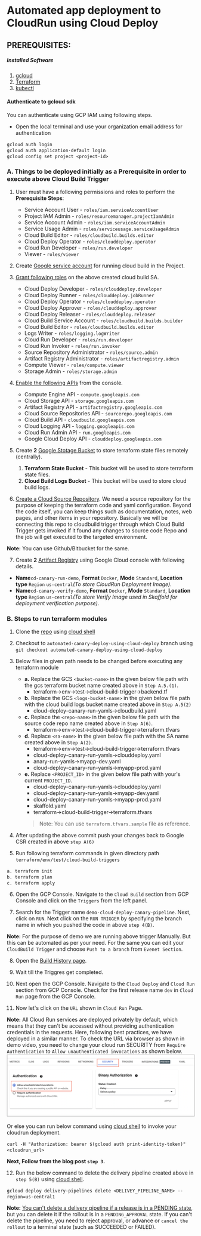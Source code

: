 # Automated app deployment to CloudRun using Cloud Deploy

## PREREQUISITES:

##### Installed Software
1. [gcloud](https://cloud.google.com/sdk/gcloud/)
2. [Terraform](https://www.terraform.io/downloads.html)  
3. [kubectl](https://kubernetes.io/docs/tasks/tools/install-kubectl-linux/)

#### Authenticate to gcloud sdk
You can authenticate using GCP IAM using following steps.
- Open the local terminal and use your organization email address for authentication
```
gcloud auth login
gcloud auth application-default login
gcloud config set project <project-id>
```

### A. Things to be deployed initially as a Prerequisite in order to execute above **Cloud Build Trigger**


1. User must have a following permissions and roles to perform the **Prerequisite Steps**:
    - Service Account User - `roles/iam.serviceAccountUser` 
    - Project IAM Admin - `roles/resourcemanager.projectIamAdmin`
    - Service Account Admin - `roles/iam.serviceAccountAdmin`
    - Service Usage Admin - `roles/serviceusage.serviceUsageAdmin`
    - Cloud Build Editor - `roles/cloudbuild.builds.editor`
    - Cloud Deploy Operator - `roles/clouddeploy.operator`
    - Cloud Run Developer - `roles/run.developer`
    - Viewer - `roles/viewer`

2. Create [Google service account](https://cloud.google.com/iam/docs/creating-managing-service-accounts) for running cloud build in the Project.
   
3. [Grant following roles](https://cloud.google.com/iam/docs/granting-changing-revoking-access#grant-single-role) on the above created cloud build SA.

   - Cloud Deploy Developer - `roles/clouddeploy.developer`
   - Cloud Deploy Runner - `roles/clouddeploy.jobRunner`
   - Cloud Deploy Operator - `roles/clouddeploy.operator`
   - Cloud Deploy Approver - `roles/clouddeploy.approver`
   - Cloud Deploy Releaser - `roles/clouddeploy.releaser`
   - Cloud Build Service Account - `roles/cloudbuild.builds.builder`
   - Cloud Build Editor - `roles/cloudbuild.builds.editor`
   - Logs Writer - `roles/logging.logWriter`
   - Cloud Run Developer - `roles/run.developer`
   - Cloud Run Invoker - `roles/run.invoker`
   - Source Repository Administrator - `roles/source.admin`
   - Artifact Registry Administrator - `roles/artifactregistry.admin`
   - Compute Viewer - `roles/compute.viewer`
   - Storage Admin - `roles/storage.admin`

4. [Enable the following APIs](https://cloud.google.com/endpoints/docs/openapi/enable-api#enabling_an_api) from the console.

   - Compute Engine API - `compute.googleapis.com`
   - Cloud Storage API - `storage.googleapis.com`
   - Artifact Registry API - `artifactregistry.googleapis.com`
   - Cloud Source Repositories API - `sourcerepo.googleapis.com`
   - Cloud Build API - `cloudbuild.googleapis.com`
   - Cloud Logging API - `logging.googleapis.com`
   - Cloud Run Admin API - `run.googleapis.com`
   - Google Cloud Deploy API - `clouddeploy.googleapis.com`

5. Create **2** [Google Stotage Bucket](https://cloud.google.com/storage/docs/creating-buckets#create_a_new_bucket) to store terraform state files remotely (centrally).

    1. **Terraform State Bucket** - This bucket will be used to store terraform state files.
    2. **Cloud Build Logs Bucket** - This bucket will be used to store cloud build logs.

6. [Create a Cloud Source Repository](https://cloud.google.com/source-repositories/docs/creating-an-empty-repository#create_a_new_repository). We need a source repository for the purpose of keeping the terraform code and yaml configuration. Beyond the code itself, you can keep things such as documentation, notes, web pages, and other items in your repository. Basically we will be connecting this repo to cloudbuild trigger through which Cloud Build Trigger gets invoked if it found any changes to source code Repo and the job will get executed to the targeted environment.

**Note:** You can use Github/Bitbucket for the same.

7. Create **2** [Artifact Registry](https://cloud.google.com/artifact-registry/docs/repositories/create-repos#create-console) using Google Cloud console with following details.
- **Name**`cd-canary-run-demo`, **Format** `Docker`, **Mode** `Standard`, **Location type** `Region` `us-central`_(To store CloudRun Deployment Image)_.
- **Name**`cd-canary-verify-demo`, **Format** `Docker`, **Mode** `Standard`, **Location type** `Region` `us-central`_(To store Verify Image used in Skaffold for deployment verification purpose)_.

### B. Steps to run terraform modules

1. Clone the [repo](https://github.com/Varsha9630/cloud-deploy-run/tree/automated-canary-deploy-using-cloud-deploy) using [cloud shell](https://cloud.google.com/shell/docs/using-cloud-shell#start_a_new_session)

2. Checkout to `automated-canary-deploy-using-cloud-deploy` branch using `git checkout automated-canary-deploy-using-cloud-deploy`

3. Below files in given path needs to be changed before executing any terraform module
   - **a.** Replace the GCS `<bucket-name>` in the given below file path with the gcs terraform bucket name created above in `Step A.5.(1)`.
      - terraform->env->test->cloud-build-trigger->backend.tf
   - **b.** Replace the GCS `<logs-bucket-name>` in the given below file path with the cloud build logs bucket name created above in `Step A.5(2)`
      - cloud-deploy-canary-run-yamls->cloudbuild.yaml
   - **c.** Replace the `<repo-name>` in the given below file path with the source code repo name created above in `Step A(6)`.
      - terraform->env->test->cloud-build-trigger->terraform.tfvars
   - **d.** Replace `<sa-name>` in the given below file path with the SA name created above in `Step A(2)`.
      - terraform->env->test->cloud-build-trigger->terraform.tfvars
      - cloud-deploy-canary-run-yamls->clouddeploy.yaml
      - anary-run-yamls->myapp-dev.yaml
      - cloud-deploy-canary-run-yamls->myapp-prod.yaml
   - **e.** Replace `<PROJECT_ID>` in the given below file path with your's current `PROJECT_ID`.
      - cloud-deploy-canary-run-yamls->clouddeploy.yaml
      - cloud-deploy-canary-run-yamls->myapp-dev.yaml
      - cloud-deploy-canary-run-yamls->myapp-prod.yaml
      - skaffold.yaml
      - terraform->cloud-build-trigger->terraform.tfvars
      > Note: You can use `terraform.tfvars.sample` file as reference.
 

4. After updating the above commit push your changes back to Google CSR created in above `step A(6)`

5. Run following terraform commands in given directory path `terraform/env/test/cloud-build-triggers`
```
a. terraform init
b. terraform plan
c. terraform apply
```
6. Open the GCP Console. Navigate to the `Cloud Build` section from GCP Console and click on the `Triggers` from the left panel.

7. Search for the Trigger name `demo-cloud-deploy-canary-pipeline`. Next, click on `RUN`. Next click on the `RUN TRIGGER` by specifying the branch name in which you pushed the code in above `step 4(B)`.

**Note:** For the purpose of demo we are running above trigger Manually. But this can be automated as per your need. For the same you can edit your `CloudBuild Trigger` and choose `Push to a branch` from `Evenet Section`. 


8. Open the [Build History page](https://console.cloud.google.com/cloud-build/builds). 

9. Wait till the Triggres get completed.

10. Next open the GCP Console. Navigate to the `Cloud Deploy` and `Cloud Run` section from GCP Console. Check for the first release name `dev` in `Cloud Run` page from the GCP Console.

11. Now let's click on the `URL` shown in `Cloud Run` Page.

**Note:** All Cloud Run services are deployed privately by default, which means that they can't be accessed without providing authentication credentials in the requests. Here, following best practices, we have deployed in a similar manner.
To check the URL via browser as shown in demo video, you need to change your cloud run SECURITY from `Require Authentication` to `Allow unauthenticated invocations` as shown below.
<img src="authorize_security_settings.png"/>

Or else you can run below command using [cloud shell](https://cloud.google.com/shell/docs/using-cloud-shell#start_a_new_session) to invoke your cloudrun deployment.
```
curl -H "Authorization: bearer $(gcloud auth print-identity-token)" <cloudrun_url>
```
**Next, Follow from the blog post `step 3`.**

12. Run the below command to delete the delivery pipeline created above in `step 5(B)` using [cloud shell](https://cloud.google.com/shell/docs/using-cloud-shell#start_a_new_session).
```
gcloud deploy delivery-pipelines delete <DELIVEY_PIPELINE_NAME> --region=us-central1
```
**Note:** [You can't delete a delivery pipeline if a release is in a PENDING state](https://cloud.google.com/deploy/docs/delete-pipeline), but you can delete it if the rollout is in a `PENDING_APPROVAL` state. If you can't delete the pipeline, you need to reject approval, or advance or `cancel the rollout` to a terminal state (such as SUCCEEDED or FAILED).
